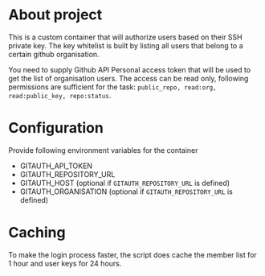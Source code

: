 # About project

This is a custom container that will authorize users based on their SSH private key. The key whitelist is built by listing all users that belong to a certain github organisation. 

You need to supply Github API Personal access token that will be used to get the list of organisation users. The access can be read only, following permissions are sufficient for the task: `public_repo, read:org, read:public_key, repo:status`.

# Configuration

Provide following environment variables for the container
 - GITAUTH_API_TOKEN
 - GITAUTH_REPOSITORY_URL
 - GITAUTH_HOST (optional if `GITAUTH_REPOSITORY_URL` is defined) 
 - GITAUTH_ORGANISATION (optional if `GITAUTH_REPOSITORY_URL` is defined)

# Caching

To make the login process faster, the script does cache the member list for 1 hour and user keys for 24 hours.
